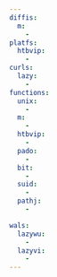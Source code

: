 ```yaml
---
diffis:
  m:
    -
platfs:
  htbvip:
    -
curls:
  lazy:
    -
functions:
  unix:
    -
  m:
    -
  htbvip:
    -
  pado:
    -
  bit:
    -
  suid:
    -
  pathj:
    -

wals:
  lazywu:
    -
  lazyvi:
    -
---
```

